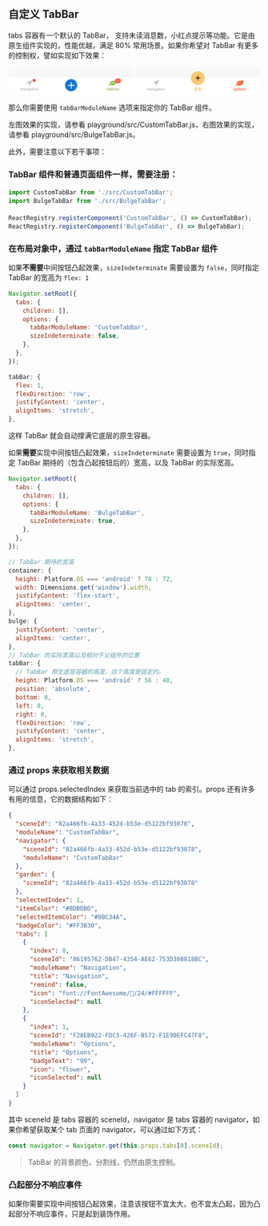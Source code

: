 ## 自定义 TabBar

tabs 容器有一个默认的 TabBar， 支持未读消息数，小红点提示等功能。它是由原生组件实现的，性能优越，满足 80% 常用场景。如果你希望对 TabBar 有更多的控制权，譬如实现如下效果：

![](../screenshot/tabbar.jpg)

那么你需要使用 `tabBarModuleName` 选项来指定你的 TabBar 组件。

左图效果的实现，请参看 playground/src/CustomTabBar.js，右图效果的实现，请参看 playground/src/BulgeTabBar.js。

此外，需要注意以下若干事项：

### TabBar 组件和普通页面组件一样，需要注册：

```javascript
import CustomTabBar from './src/CustomTabBar';
import BulgeTabBar from './src/BulgeTabBar';

ReactRegistry.registerComponent('CustomTabBar', () => CustomTabBar);
ReactRegistry.registerComponent('BulgeTabBar', () => BulgeTabBar);
```

### 在布局对象中，通过 `tabBarModuleName` 指定 TabBar 组件

如果**不需要**中间按钮凸起效果，`sizeIndeterminate` 需要设置为 `false`，同时指定 TabBar 的宽高为 `flex: 1`

```javascript
Navigator.setRoot({
  tabs: {
    children: [],
    options: {
      tabBarModuleName: 'CustomTabBar',
      sizeIndeterminate: false,
    },
  },
});
```

```javascript
tabBar: {
  flex: 1,
  flexDirection: 'row',
  justifyContent: 'center',
  alignItems: 'stretch',
},
```

这样 TabBar 就会自动撑满它底层的原生容器。

如果**需要**实现中间按钮凸起效果，`sizeIndeterminate` 需要设置为 `true`，同时指定 TabBar 期待的（包含凸起按钮后的）宽高，以及 TabBar 的实际宽高。

```javascript
Navigator.setRoot({
  tabs: {
    children: [],
    options: {
      tabBarModuleName: 'BulgeTabBar',
      sizeIndeterminate: true,
    },
  },
});
```

```javascript
// TabBar 期待的宽高
container: {
  height: Platform.OS === 'android' ? 78 : 72,
  width: Dimensions.get('window').width,
  justifyContent: 'flex-start',
  alignItems: 'center',
},
bulge: {
  justifyContent: 'center',
  alignItems: 'center',
},
// TabBar 的实际宽高以及相对于父组件的位置
tabBar: {
  // TabBar 原生底层容器的高度，这个高度是固定的。
  height: Platform.OS === 'android' ? 56 : 48,
  position: 'absolute',
  bottom: 0,
  left: 0,
  right: 0,
  flexDirection: 'row',
  justifyContent: 'center',
  alignItems: 'stretch',
},
```

### 通过 props 来获取相关数据

可以通过 props.selectedIndex 来获取当前选中的 tab 的索引。props 还有许多有用的信息，它的数据结构如下：

```json
{
  "sceneId": "82a466fb-4a33-452d-b53e-d5122bf93078",
  "moduleName": "CustomTabBar",
  "navigator": {
    "sceneId": "82a466fb-4a33-452d-b53e-d5122bf93078",
    "moduleName": "CustomTabBar"
  },
  "garden": {
    "sceneId": "82a466fb-4a33-452d-b53e-d5122bf93078"
  },
  "selectedIndex": 1,
  "itemColor": "#BDBDBD",
  "selectedItemColor": "#8BC34A",
  "badgeColor": "#FF3B30",
  "tabs": [
    {
      "index": 0,
      "sceneId": "86195762-DB47-4354-AE62-753D308818BC",
      "moduleName": "Navigation",
      "title": "Navigation",
      "remind": false,
      "icon": "font://FontAwesome//24/#FFFFFF",
      "iconSelected": null
    },
    {
      "index": 1,
      "sceneId": "F28EB922-FDC3-426F-B572-F1E90EFC47F8",
      "moduleName": "Options",
      "title": "Options",
      "badgeText": "99",
      "icon": "flower",
      "iconSelected": null
    }
  ]
}
```

其中 sceneId 是 tabs 容器的 sceneId，navigator 是 tabs 容器的 navigator，如果你希望获取某个 tab 页面的 navigator，可以通过如下方式：

```javascript
const navigator = Navigator.get(this.props.tabs[0].sceneId);
```

> TabBar 的背景颜色，分割线，仍然由原生控制。

### 凸起部分不响应事件

如果你需要实现中间按钮凸起效果，注意该按钮不宜太大，也不宜太凸起，因为凸起部分不响应事件，只是起到装饰作用。
